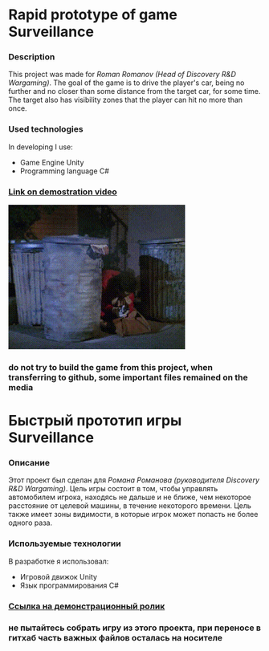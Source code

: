 # Rapid prototype of game Surveillance
### **Description**
   This project was made for *Roman Romanov (Head of Discovery R&D Wargaming)*. 
The goal of the game is to drive the player's car, being no further and no closer than some distance from the target car, for some time. The target also has visibility zones that the player can hit no more than once.
### **Used technologies**
   In developing I use:
   * Game Engine Unity
   * Programming language С#
### [Link on demostration video](https://google.com)
![image](https://github.com/HellFinger-s/Surveillance/blob/master/гифки-Лесли-Нильсен-перестрелка-Police-Squad_-1521420.gif)
### do not try to build the game from this project, when transferring to github, some important files remained on the media




# Быстрый прототип игры Surveillance
### **Описание**
   Этот проект был сделан для *Романа Романова (руководителя Discovery R&D Wargaming)*.
Цель игры состоит в том, чтобы управлять автомобилем игрока, находясь не дальше и не ближе, чем некоторое расстояние от целевой машины, в течение некоторого времени. Цель также имеет зоны видимости, в которые игрок может попасть не более одного раза.
### **Используемые технологии**
   В разработке я использовал:
   * Игровой движок Unity
   * Язык программирования C#
### [Ссылка на демонстрационный ролик](https://google.com)
### не пытайтесь собрать игру из этого проекта, при переносе в гитхаб часть важных файлов осталась на носителе
